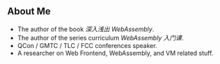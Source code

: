 ## About Me

- The author of the book *深入浅出 WebAssembly*.
- The author of the series curriculum *WebAssembly 入门课*.
- QCon / GMTC / TLC / FCC conferences speaker.
- A researcher on Web Frontend, WebAssembly, and VM related stuff.
